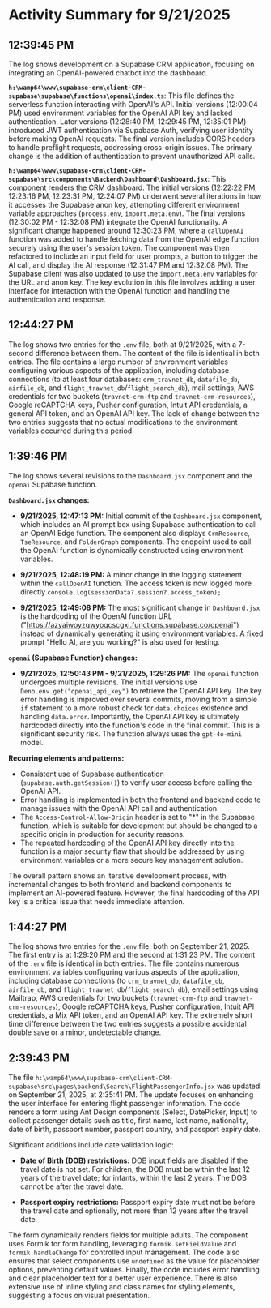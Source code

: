 # Activity Summary for 9/21/2025

## 12:39:45 PM
The log shows development on a Supabase CRM application, focusing on integrating an OpenAI-powered chatbot into the dashboard.

**`h:\wamp64\www\supabase-crm\client-CRM-supabase\supabase\functions\openai\index.ts`**: This file defines the serverless function interacting with OpenAI's API.  Initial versions (12:00:04 PM) used environment variables for the OpenAI API key and lacked authentication.  Later versions (12:28:40 PM, 12:29:45 PM, 12:35:01 PM) introduced JWT authentication via Supabase Auth, verifying user identity before making OpenAI requests.  The final version includes CORS headers to handle preflight requests, addressing cross-origin issues.  The primary change is the addition of authentication to prevent unauthorized API calls.

**`h:\wamp64\www\supabase-crm\client-CRM-supabase\src\components\Backend\Dashboard\Dashboard.jsx`**: This component renders the CRM dashboard.  The initial versions (12:22:22 PM, 12:23:16 PM, 12:23:31 PM, 12:24:07 PM) underwent several iterations in how it accesses the Supabase anon key, attempting different environment variable approaches (`process.env`, `import.meta.env`).  The final versions (12:30:02 PM - 12:32:08 PM) integrate the OpenAI functionality.  A significant change happened around 12:30:23 PM, where a `callOpenAI` function was added to handle fetching data from the OpenAI edge function securely using the user's session token.  The component was then refactored to include an input field for user prompts, a button to trigger the AI call, and display the AI response (12:31:47 PM and 12:32:08 PM).  The Supabase client was also updated to use the `import.meta.env` variables for the URL and anon key.  The key evolution in this file involves adding a user interface for interaction with the OpenAI function and handling the authentication and response.


## 12:44:27 PM
The log shows two entries for the `.env` file, both at 9/21/2025, with a 7-second difference between them.  The content of the file is identical in both entries.  The file contains a large number of environment variables configuring various aspects of the application, including database connections (to at least four databases: `crm_travnet_db`, `datafile_db`, `airfile_db`, and `flight_travnet_db`/`flight_search_db`), mail settings, AWS credentials for two buckets (`travnet-crm-ftp` and `travnet-crm-resources`), Google reCAPTCHA keys, Pusher configuration, Intuit API credentials, a general API token, and an OpenAI API key.  The lack of change between the two entries suggests that no actual modifications to the environment variables occurred during this period.


## 1:39:46 PM
The log shows several revisions to the `Dashboard.jsx` component and the `openai` Supabase function.

**`Dashboard.jsx` changes:**

* **9/21/2025, 12:47:13 PM:**  Initial commit of the `Dashboard.jsx` component, which includes an AI prompt box using Supabase authentication to call an OpenAI Edge function. The component also displays `CrmResource`, `TseResource`, and `FolderGraph` components.  The endpoint used to call the OpenAI function is dynamically constructed using environment variables.

* **9/21/2025, 12:48:19 PM:** A minor change in the logging statement within the `callOpenAI` function.  The access token is now logged more directly `console.log(sessionData?.session?.access_token);`.

* **9/21/2025, 12:49:08 PM:** The most significant change in `Dashboard.jsx` is the hardcoding of the OpenAI function URL ("https://azyaiwoyzqwyoqcscgxi.functions.supabase.co/openai") instead of dynamically generating it using environment variables. A fixed prompt "Hello AI, are you working?" is also used for testing.


**`openai` (Supabase Function) changes:**

* **9/21/2025, 12:50:43 PM - 9/21/2025, 1:29:26 PM:**  The `openai` function undergoes multiple revisions.  The initial versions use `Deno.env.get("openai_api_key")` to retrieve the OpenAI API key.  The key error handling is improved over several commits, moving from a simple `if` statement to a more robust check for `data.choices` existence and handling `data.error`.  Importantly, the OpenAI API key is ultimately hardcoded directly into the function's code in the final commit. This is a significant security risk.  The function always uses the `gpt-4o-mini` model.


**Recurring elements and patterns:**

* Consistent use of Supabase authentication (`supabase.auth.getSession()`) to verify user access before calling the OpenAI API.
*  Error handling is implemented in both the frontend and backend code to manage issues with the OpenAI API call and authentication.
*  The `Access-Control-Allow-Origin` header is set to "*" in the Supabase function, which is suitable for development but should be changed to a specific origin in production for security reasons.
* The repeated hardcoding of the OpenAI API key directly into the function is a major security flaw that should be addressed by using environment variables or a more secure key management solution.


The overall pattern shows an iterative development process, with incremental changes to both frontend and backend components to implement an AI-powered feature. However, the final hardcoding of the API key is a critical issue that needs immediate attention.


## 1:44:27 PM
The log shows two entries for the `.env` file, both on September 21, 2025.  The first entry is at 1:29:20 PM and the second at 1:31:23 PM.  The content of the `.env` file is identical in both entries.  The file contains numerous environment variables configuring various aspects of the application, including database connections (to `crm_travnet_db`, `datafile_db`, `airfile_db`, and `flight_travnet_db`/`flight_search_db`), email settings using Mailtrap, AWS credentials for two buckets (`travnet-crm-ftp` and `travnet-crm-resources`), Google reCAPTCHA keys, Pusher configuration, Intuit API credentials, a Mix API token, and an OpenAI API key.  The extremely short time difference between the two entries suggests a possible accidental double save or a minor, undetectable change.


## 2:39:43 PM
The file `h:\wamp64\www\supabase-crm\client-CRM-supabase\src\pages\backend\Search\FlightPassengerInfo.jsx` was updated on September 21, 2025, at 2:35:41 PM.  The update focuses on enhancing the user interface for entering flight passenger information.  The code renders a form using Ant Design components (Select, DatePicker, Input) to collect passenger details such as title, first name, last name, nationality, date of birth, passport number, passport country, and passport expiry date.

Significant additions include date validation logic:

* **Date of Birth (DOB) restrictions:**  DOB input fields are disabled if the travel date is not set.  For children, the DOB must be within the last 12 years of the travel date; for infants, within the last 2 years.  The DOB cannot be after the travel date.

* **Passport expiry restrictions:** Passport expiry date must not be before the travel date and optionally, not more than 12 years after the travel date.

The form dynamically renders fields for multiple adults.  The component uses Formik for form handling, leveraging `formik.setFieldValue` and `formik.handleChange` for controlled input management.  The code also ensures that select components use `undefined` as the value for placeholder options, preventing default values.  Finally, the code includes error handling and clear placeholder text for a better user experience.  There is also extensive use of inline styling and class names for styling elements, suggesting a focus on visual presentation.
